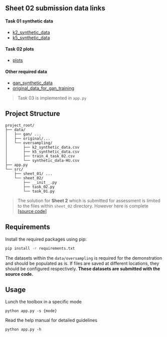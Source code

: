 ## Sheet 02 submission data links
#### Task 01 synthetic data
- [k2_synthetic_data](https://www.b-tu.de/owncloud/s/SHK8BZwKqnPKmZ2)
- [k5_synthetic_data](https://www.b-tu.de/owncloud/s/BzWxAb7wCacfzYx)
#### Task 02 plots
- [plots](https://www.b-tu.de/owncloud/s/Wn4ipAY9ewx367w)
#### Other required data
- [gan_synthetic_data](https://www.b-tu.de/owncloud/s/kK6fyDrtAereLzg)
- [original_data_for_gan_training](https://www.b-tu.de/owncloud/s/SWR7WD628GC4dK3)

> Task 03 is implemented in `app.py`

## Project Structure
```
project_root/
├── data/
│   ├── gan/ ...
│   ├── original/...
│   └── oversampling/
│       ├── k2_synthetic_data.csv
│       ├── k5_synthetic_data.csv
│       ├── train_4_task_02.csv
│       └── synthetic_data-HU.csv
├── app.py
└── src/
    ├── sheet_01/ ...
    └── sheet_02/
        ├── __init__.py
        ├── task_02.py
        └── task_01.py
```

>The solution for **Sheet 2** which is submitted for assessment is limited to the files within `sheet_02` directory. However here is complete [[source code]](https://github.com/darth-assan/stuProj.git)

## Requirements
Install the required packages using pip:
```bash
pip install -r requirements.txt
```
The datasets within the `data/oversampling` is required for the demonstration and should be populated as is. If files are saved at different locations, they should be configured respectively. **These datasets are submitted with the source code.**


## Usage
Lunch the toolbox in a specific mode
```
python app.py -s {mode}
```

Read the help manual for detailed guidelines
```
python app.py -h
```